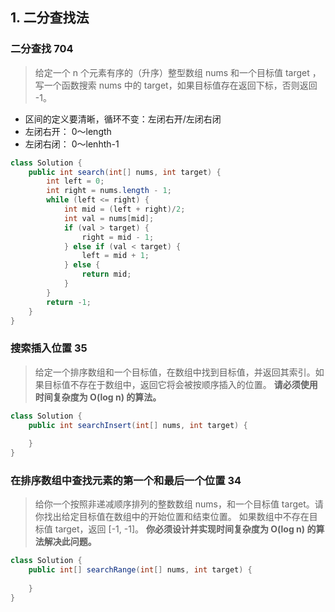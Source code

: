## 1. 二分查找法
### 二分查找 704 ###
> 给定一个 n 个元素有序的（升序）整型数组 nums 和一个目标值 target  ，写一个函数搜索 nums 中的 target，如果目标值存在返回下标，否则返回 -1。
- 区间的定义要清晰，循环不变：左闭右开/左闭右闭
- 左闭右开： 0～length
- 左闭右闭： 0～lenhth-1

```java
class Solution {
    public int search(int[] nums, int target) {
        int left = 0;
        int right = nums.length - 1;
        while (left <= right) {
            int mid = (left + right)/2;
            int val = nums[mid];
            if (val > target) {
                right = mid - 1;
            } else if (val < target) {
                left = mid + 1;
            } else {
                return mid;
            }
        }
        return -1;
    }
}
```

### 搜索插入位置 35 ###
> 给定一个排序数组和一个目标值，在数组中找到目标值，并返回其索引。如果目标值不存在于数组中，返回它将会被按顺序插入的位置。
**请必须使用时间复杂度为 O(log n) 的算法。**

```java
class Solution {
    public int searchInsert(int[] nums, int target) {
        
    }
}
```

### 在排序数组中查找元素的第一个和最后一个位置 34 ###
> 给你一个按照非递减顺序排列的整数数组 nums，和一个目标值 target。请你找出给定目标值在数组中的开始位置和结束位置。
如果数组中不存在目标值 target，返回 [-1, -1]。
**你必须设计并实现时间复杂度为 O(log n) 的算法解决此问题。**

```java
class Solution {
    public int[] searchRange(int[] nums, int target) {
        
    }
}
```
